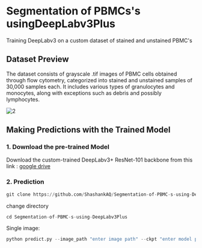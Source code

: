 # Segmentation of PBMCs's usingDeepLabv3Plus

Training DeepLabv3 on a custom dataset of stained and unstained PBMC's

## Dataset Preview
The dataset consists of grayscale .tif images of PBMC cells obtained through flow cytometry, categorized into stained and unstained samples of 30,000 samples each. It includes various types of granulocytes and monocytes, along with exceptions such as debris and possibly lymphocytes. 

![2](https://github.com/user-attachments/assets/3fa59927-41fa-4829-a698-ab4d12659761)

## Making Predictions with the Trained Model

### 1. Download the pre-trained Model

Download the custom-trained DeepLabv3+ ResNet-101 backbone from this link : [google drive](https://drive.google.com/file/d/1PLw7U5-MrrFQJ4oZue5TvnBdQ2x6IQ3a/view?usp=sharing)

### 2. Prediction

```python
git clone https://github.com/ShashankAQ/Segmentation-of-PBMC-s-using-DeepLabv3Plus.git

```
change directory

```python
cd Segmentation-of-PBMC-s-using-DeepLabv3Plus

```
Single image: 

```python
python predict.py --image_path "enter image path" --ckpt "enter model path"
```



